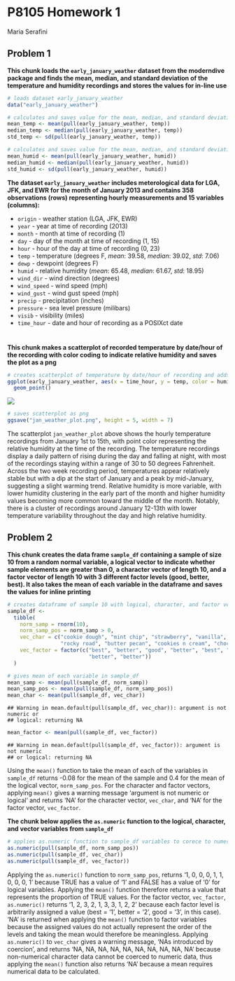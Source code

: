 P8105 Homework 1
================
Maria Serafini

## Problem 1

**This chunk loads the `early_january_weather` dataset from the
moderndive package and finds the mean, median, and standard deviation of
the temperature and humidity recordings and stores the values for
in-line use**

``` r
# loads dataset early_january_weather
data("early_january_weather")

# calculates and saves value for the mean, median, and standard deviation of temperature variable
mean_temp <- mean(pull(early_january_weather, temp))
median_temp <- median(pull(early_january_weather, temp))
std_temp <- sd(pull(early_january_weather, temp))

# calculates and saves value for the mean, median, and standard deviation of humidity variable
mean_humid <- mean(pull(early_january_weather, humid))
median_humid <- median(pull(early_january_weather, humid))
std_humid <- sd(pull(early_january_weather, humid))
```

**The dataset `early_january_weather` includes meterological data for
LGA, JFK, and EWR for the month of January 2013 and contains 358
observations (rows) representing hourly measurements and 15 variables
(columns):**

- `origin` - weather station (LGA, JFK, EWR)
- `year` - year at time of recording (2013)
- `month` - month at time of recording (1)
- `day` - day of the month at time of recording (1, 15)
- `hour` - hour of the day at time of recording (0, 23)
- `temp` - temperature (degrees F, *mean*: 39.58, *median*: 39.02,
  *std*: 7.06)
- `dewp` - dewpoint (degrees F)
- `humid` - relative humidity (*mean*: 65.48, *median*: 61.67, *std*:
  18.95)
- `wind_dir` - wind direction (degrees)
- `wind_speed` - wind speed (mph)
- `wind_gust` - wind gust speed (mph)
- `precip` - precipitation (inches)
- `pressure` - sea level pressure (milibars)
- `visib` - visibility (miles)
- `time_hour` - date and hour of recording as a POSIXct date

# 

**This chunk makes a scatterplot of recorded temperature by date/hour of
the recording with color coding to indicate relative humidity and saves
the plot as a png**

``` r
# creates scatterplot of temperature by date/hour of recording and adds color coding based on relative humidity
ggplot(early_january_weather, aes(x = time_hour, y = temp, color = humid)) +
  geom_point()
```

![](p8105_hw1_mas2514_files/figure-gfm/scatterplot-1.png)<!-- -->

``` r
# saves scatterplot as png
ggsave("jan_weather_plot.png", height = 5, width = 7)
```

The scatterplot `jan_weather_plot` above shows the hourly temperature
recordings from January 1st to 15th, with point color representing the
relative humidity at the time of the recording. The temperature
recordings display a daily pattern of rising during the day and falling
at night, with most of the recordings staying within a range of 30 to 50
degrees Fahrenheit. Across the two week recording period, temperatures
appear relatively stable but with a dip at the start of January and a
peak by mid-January, suggesting a slight warming trend. Relative
humidity is more variable, with lower humidity clustering in the early
part of the month and higher humidity values becoming more common toward
the middle of the month. Notably, there is a cluster of recordings
around January 12-13th with lower temperature variability throughout the
day and high relative humidity.

## Problem 2

**This chunk creates the data frame `sample_df` containing a sample of
size 10 from a random normal variable, a logical vector to indicate
whether sample elements are greater than 0, a character vector of length
10, and a factor vector of length 10 with 3 different factor levels
(good, better, best). It also takes the mean of each variable in the
dataframe and saves the values for inline printing**

``` r
# creates dataframe of sample 10 with logical, character, and factor vectors 
sample_df <- 
  tibble(
    norm_samp = rnorm(10),
    norm_samp_pos = norm_samp > 0, 
    vec_char = c("cookie dough", "mint chip", "strawberry", "vanilla", "chocolate", 
                 "rocky road", "butter pecan", "cookies n cream", "chocolate chip", "caramel"),
    vec_factor = factor(c("best", "better", "good", "better", "best", "good", "good", "best", 
                          "better", "better"))
  )

# gives mean of each variable in sample_df
mean_samp <- mean(pull(sample_df, norm_samp))
mean_samp_pos <- mean(pull(sample_df, norm_samp_pos))
mean_char <- mean(pull(sample_df, vec_char))
```

    ## Warning in mean.default(pull(sample_df, vec_char)): argument is not numeric or
    ## logical: returning NA

``` r
mean_factor <- mean(pull(sample_df, vec_factor))
```

    ## Warning in mean.default(pull(sample_df, vec_factor)): argument is not numeric
    ## or logical: returning NA

Using the `mean()` function to take the mean of each of the variables in
`sample_df` returns -0.08 for the mean of the sample and 0.4 for the
mean of the logical vector, `norm_samp_pos`. For the character and
factor vectors, applying `mean()` gives a warning message ‘argument is
not numeric or logical’ and returns ‘NA’ for the character vector,
`vec_char`, and ‘NA’ for the factor vector, `vec_factor`.

**The chunk below applies the `as.numeric` function to the logical,
character, and vector variables from `sample_df`**

``` r
# applies as.numeric function to sample_df variables to corece to numeric values
as.numeric(pull(sample_df, norm_samp_pos))
as.numeric(pull(sample_df, vec_char))
as.numeric(pull(sample_df, vec_factor))
```

Applying the `as.numeric()` function to `norm_samp_pos`, returns ‘1, 0,
0, 0, 1, 1, 0, 0, 0, 1’ because TRUE has a value of ‘1’ and FALSE has a
value of ‘0’ for logical variables. Applying the `mean()` function
therefore returns a value that represents the proportion of TRUE values.
For the factor vector, `vec_factor`, `as.numeric()` returns ‘1, 2, 3, 2,
1, 3, 3, 1, 2, 2’ because each factor level is arbitrarily assigned a
value (best = ‘1’, better = ‘2’, good = ‘3’, in this case). ‘NA’ is
returned when applying the `mean()` function to factor variables because
the assigned values do not actually represent the order of the levels
and taking the mean would therefore be meaningless. Applying
`as.numeric()` to `vec_char` gives a warning message, ‘NAs introduced by
coercion’, and returns ‘NA, NA, NA, NA, NA, NA, NA, NA, NA, NA’ because
non-numerical character data cannot be coerced to numeric data, thus
applying the `mean()` function also returns ‘NA’ because a mean requires
numerical data to be calculated.

